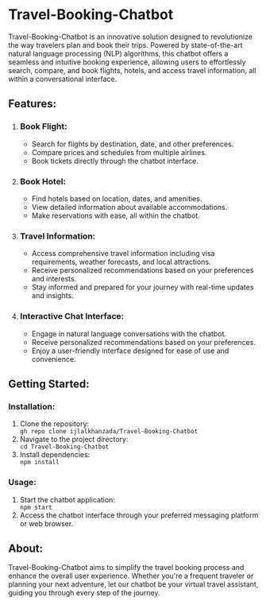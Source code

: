 <!DOCTYPE html>
<html lang="en">
<head>
    <meta charset="UTF-8">
    <meta name="viewport" content="width=device-width, initial-scale=1.0">
    
</head>
<body>
    <h1>Travel-Booking-Chatbot</h1>
    <p>Travel-Booking-Chatbot is an innovative solution designed to revolutionize the way travelers plan and book their trips. Powered by state-of-the-art natural language processing (NLP) algorithms, this chatbot offers a seamless and intuitive booking experience, allowing users to effortlessly search, compare, and book flights, hotels, and access travel information, all within a conversational interface.</p>
    <h2>Features:</h2>
    <ol>
        <li>
            <h3>Book Flight:</h3>
            <ul>
                <li>Search for flights by destination, date, and other preferences.</li>
                <li>Compare prices and schedules from multiple airlines.</li>
                <li>Book tickets directly through the chatbot interface.</li>
            </ul>
        </li>
        <li>
            <h3>Book Hotel:</h3>
            <ul>
                <li>Find hotels based on location, dates, and amenities.</li>
                <li>View detailed information about available accommodations.</li>
                <li>Make reservations with ease, all within the chatbot.</li>
            </ul>
        </li>
        <li>
            <h3>Travel Information:</h3>
            <ul>
                <li>Access comprehensive travel information including visa requirements, weather forecasts, and local attractions.</li>
                <li>Receive personalized recommendations based on your preferences and interests.</li>
                <li>Stay informed and prepared for your journey with real-time updates and insights.</li>
            </ul>
        </li>
        <li>
            <h3>Interactive Chat Interface:</h3>
            <ul>
                <li>Engage in natural language conversations with the chatbot.</li>
                <li>Receive personalized recommendations based on your preferences.</li>
                <li>Enjoy a user-friendly interface designed for ease of use and convenience.</li>
            </ul>
        </li>
    </ol>
    <h2>Getting Started:</h2>
    <h3>Installation:</h3>
    <ol>
        <li>Clone the repository:</li>
        <code>gh repo clone ijlalkhanzada/Travel-Booking-Chatbot</code>
        <li>Navigate to the project directory:</li>
        <code>cd Travel-Booking-Chatbot</code>
        <li>Install dependencies:</li>
        <code>npm install</code>
    </ol>
    <h3>Usage:</h3>
    <ol>
        <li>Start the chatbot application:</li>
        <code>npm start</code>
        <li>Access the chatbot interface through your preferred messaging platform or web browser.</li>
    </ol>
    <h2>About:</h2>
    <p>Travel-Booking-Chatbot aims to simplify the travel booking process and enhance the overall user experience. Whether you're a frequent traveler or planning your next adventure, let our chatbot be your virtual travel assistant, guiding you through every step of the journey.</p>
</body>
</html>
